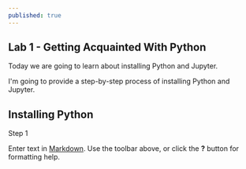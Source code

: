 ```yaml
---
published: true
---
```

## Lab 1 - Getting Acquainted With Python

Today we are going to learn about installing Python and Jupyter.

I'm going to provide a step-by-step process of installing Python and Jupyter.

## Installing Python

Step 1



Enter text in [Markdown](http://daringfireball.net/projects/markdown/). Use the toolbar above, or click the **?** button for formatting help.
